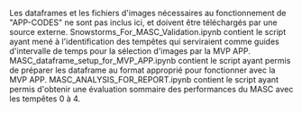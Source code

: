 Les dataframes et les fichiers d'images nécessaires au fonctionnement de "APP-CODES" ne sont pas inclus ici, et doivent être téléchargés par une source externe.
Snowstorms_For_MASC_Validation.ipynb contient le script ayant mené à l'identification des tempêtes qui serviraient comme guides d'intervalle de temps pour la sélection d'images par la MVP APP.
MASC_dataframe_setup_for_MVP_APP.ipynb contient le script ayant permis de préparer les dataframe au format approprié pour fonctionner avec la MVP APP.
MASC_ANALYSIS_FOR_REPORT.ipynb contient le script ayant permis d'obtenir une évaluation sommaire des performances du MASC avec les tempêtes 0 à 4.
